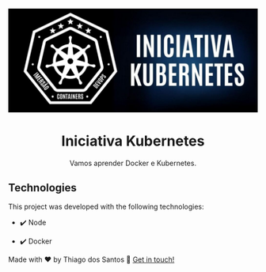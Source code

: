 <h1 align="center">
<br>
  <img src="./github/logo.png">
<br>
<br>
Iniciativa Kubernetes
</h1>

<p align="center">Vamos aprender Docker e Kubernetes.</p>


## Technologies

This project was developed with the following technologies:

- ✔️ Node

- ✔️ Docker


Made with ♥ by Thiago dos Santos :wave: [Get in touch!](https://www.linkedin.com/in/tdsantos1981/)